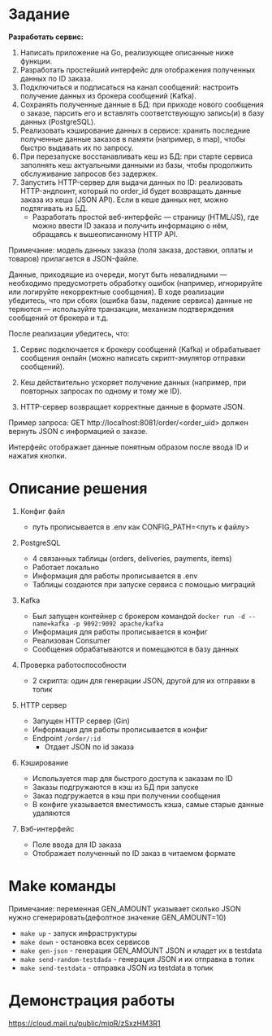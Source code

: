 # Задание

**Разработать сервис:**

1. Написать приложение на Go, реализующее описанные ниже функции.
2. Разработать простейший интерфейс для отображения полученных данных по ID заказа.
3. Подключиться и подписаться на канал сообщений: настроить получение данных из брокера сообщений (Kafka).
4. Сохранять полученные данные в БД: при приходе нового сообщения о заказе, парсить его и вставлять соответствующую
   запись(и) в базу данных (PostgreSQL).
5. Реализовать кэширование данных в сервисе: хранить последние полученные данные заказов в памяти (например, в map),
   чтобы быстро выдавать их по запросу.
6. При перезапуске восстанавливать кеш из БД: при старте сервиса заполнять кеш актуальными данными из базы, чтобы
   продолжить обслуживание запросов без задержек.
7. Запустить HTTP-сервер для выдачи данных по ID: реализовать HTTP-эндпоинт, который по order_id будет возвращать данные
   заказа из кеша (JSON API). Если в кеше данных нет, можно подтягивать из БД.
    - Разработать простой веб-интерфейс — страницу (HTML/JS), где можно ввести ID заказа и получить информацию о нём,
      обращаясь к вышеописанному HTTP API.

Примечание: модель данных заказа (поля заказа, доставки, оплаты и товаров) прилагается в JSON-файле.

Данные, приходящие из очереди, могут быть невалидными — необходимо предусмотреть обработку ошибок (например, игнорируйте
или логируйте некорректные сообщения). В ходе реализации убедитесь, что при сбоях (ошибка базы, падение сервиса) данные
не теряются — используйте транзакции, механизм подтверждения сообщений от брокера и т.д.

После реализации убедитесь, что:

1. Сервис подключается к брокеру сообщений (Kafka) и обрабатывает сообщения онлайн (можно написать скрипт-эмулятор
   отправки сообщений).

2. Кеш действительно ускоряет получение данных (например, при повторных запросах по одному и тому же ID).

3. HTTP-сервер возвращает корректные данные в формате JSON.

Пример запроса:
GET http://localhost:8081/order/<order_uid> должен вернуть JSON с информацией о заказе.

Интерфейс отображает данные понятным образом после ввода ID и нажатия кнопки.

# Описание решения

1. Конфиг файл
    - путь прописывается в .env как CONFIG_PATH=<путь к файлу>

2. PostgreSQL
    - 4 связанных таблицы (orders, deliveries, payments, items)
    - Работает локально
    - Информация для работы прописывается в .env
    - Таблицы создаются при запуске сервиса с помощью миграций
3. Kafka
    - Был запущен контейнер с брокером командой  `docker run -d --name=kafka -p 9092:9092 apache/kafka`
    - Информация для работы прописывается в конфиг
    - Реализован Consumer
    - Сообщения обрабатываются и помещаются в базу данных
4. Проверка работоспособности
    - 2 скрипта: один для генерации JSON, другой для их отправки в топик
5. HTTP сервер
    - Запущен HTTP сервер (Gin)
    - Информация для работы прописывается в конфиг
    - Endpoint `/order/:id`
        - Отдает JSON по id заказа
6. Кэширование
    - Используется map для быстрого доступа к заказам по ID
    - Заказы подгружаются в кэш из БД при запуске
    - Заказ подгружается в кэш при получении сообщения
    - В конфиге указывается вместимость кэша, самые старые данные удаляются
7. Вэб-интерфейс
    - Поле ввода для ID заказа
    - Отображает полученный по ID заказ в читаемом формате

# Make команды

Примечание: переменная GEN_AMOUNT указывает сколько JSON нужно сгенерировать(дефолтное значение GEN_AMOUNT=10)

- `make up` - запуск инфраструктуры
- `make down` - остановка всех сервисов
- `make gen-json` - генерация GEN_AMOUNT JSON и кладет их в testdata
- `make send-random-testdada` - генерация JSON и их отправка в топик
- `make send-testdata` - отправка JSON из testdata в топик

# Демонстрация работы

https://cloud.mail.ru/public/mipR/zSxzHM3R1